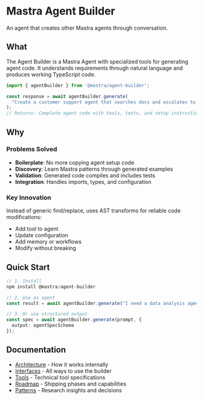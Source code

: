 # Mastra Agent Builder

An agent that creates other Mastra agents through conversation.

## What

The Agent Builder is a Mastra Agent with specialized tools for generating agent code. It understands requirements through natural language and produces working TypeScript code.

```typescript
import { agentBuilder } from '@mastra/agent-builder';

const response = await agentBuilder.generate(
  "Create a customer support agent that searches docs and escalates to Linear"
);
// Returns: Complete agent code with tools, tests, and setup instructions
```

## Why

### Problems Solved
- **Boilerplate**: No more copying agent setup code
- **Discovery**: Learn Mastra patterns through generated examples  
- **Validation**: Generated code compiles and includes tests
- **Integration**: Handles imports, types, and configuration

### Key Innovation
Instead of generic find/replace, uses AST transforms for reliable code modifications:
- Add tool to agent
- Update configuration  
- Add memory or workflows
- Modify without breaking

## Quick Start

```typescript
// 1. Install
npm install @mastra/agent-builder

// 2. Use as agent
const result = await agentBuilder.generate("I need a data analysis agent");

// 3. Or use structured output
const spec = await agentBuilder.generate(prompt, { 
  output: agentSpecSchema 
});
```

## Documentation

- [Architecture](./ARCHITECTURE.md) - How it works internally
- [Interfaces](./INTERFACES.md) - All ways to use the builder
- [Tools](./TOOLS.md) - Technical tool specifications
- [Roadmap](./ROADMAP.md) - Shipping phases and capabilities
- [Patterns](./PATTERNS.md) - Research insights and decisions